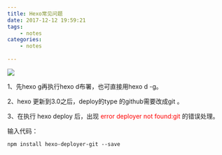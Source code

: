 ```yaml
---
title: Hexo常见问题
date: 2017-12-12 19:59:21
tags:
	- notes
categories: 
	- notes
	
---
```


![](https://i.imgur.com/5RpFOAM.jpg)

<!--more-->


> 
1、先hexo g再执行hexo d布署，也可直接用hexo d -g。




<!--more-->




>  
2、hexo 更新到3.0之后，deploy的type 的github需要改成git 。

<!--more-->
>  
3、在执行 hexo deploy 后，出现 <font color=red>error deployer not found:git</font> 的错误处理。

输入代码：

    npm install hexo-deployer-git --save